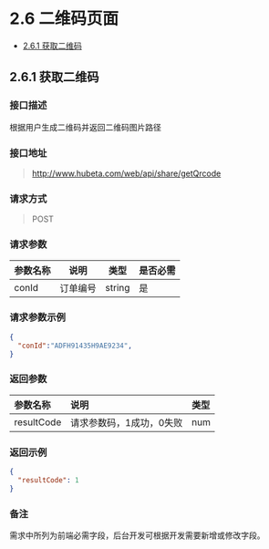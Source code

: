 # 2.6 二维码页面

- [2.6.1 获取二维码](getcode)

## 2.6.1 获取二维码

### 接口描述

根据用户生成二维码并返回二维码图片路径

### 接口地址

> http://www.hubeta.com/web/api/share/getQrcode

### 请求方式

> POST

### 请求参数

| 参数名称 | 说明 | 类型 | 是否必需 |
| --- | --- | --- | --- |
| conId | 订单编号 | string | 是 |

### 请求参数示例

```json
{
  "conId":"ADFH91435H9AE9234",
}
```

### 返回参数

| 参数名称 | 说明 | 类型 |
| :--- | :--- | :--- |
| resultCode | 请求参数码，1成功，0失败 | num |

### 返回示例

```json
{
  "resultCode": 1
}
```

### 备注

需求中所列为前端必需字段，后台开发可根据开发需要新增或修改字段。